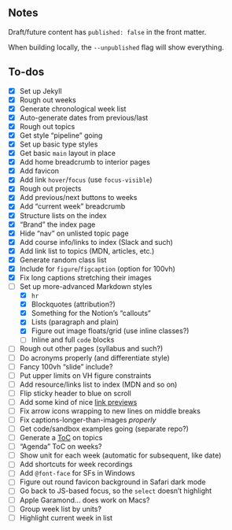 ## Notes

Draft/future content has `published: false` in the front matter.

When building locally, the `--unpublished` flag will show everything.

## To-dos

- [x] Set up Jekyll
- [x] Rough out weeks
- [x] Generate chronological week list
- [x] Auto-generate dates from previous/last
- [x] Rough out topics
- [x] Get style “pipeline” going
- [x] Set up basic type styles
- [x] Get basic `main` layout in place
- [x] Add home breadcrumb to interior pages
- [x] Add favicon
- [x] Add link `hover`/`focus` (use `focus-visible`)
- [x] Rough out projects
- [x] Add previous/next buttons to weeks
- [x] Add “current week” breadcrumb
- [x] Structure lists on the index
- [x] “Brand” the index page
- [x] Hide “nav” on unlisted topic page
- [x] Add course info/links to index (Slack and such)
- [x] Add link list to topics (MDN, articles, etc.)
- [x] Generate random class list
- [x] Include for `figure`/`figcaption` (option for 100vh)
- [x] Fix long captions stretching their images
- [ ] Set up more-advanced Markdown styles
  - [x] `hr`
  - [x] Blockquotes (attribution?)
  - [x] Something for the Notion’s “callouts”
  - [x] Lists (paragraph and plain)
  - [x] Figure out image floats/grid (use inline classes?)
  - [ ] Inline and full `code` blocks
- [ ] Rough out other pages (syllabus and such?)
- [ ] Do acronyms properly (and differentiate style)
- [ ] Fancy 100vh “slide” include?
- [ ] Put upper limits on VH figure constraints
- [ ] Add resource/links list to index (MDN and so on)
- [ ] Flip sticky header to blue on scroll
- [ ] Add some kind of nice [link previews](https://github.com/ysk24ok/jekyll-linkpreview)
- [ ] Fix arrow icons wrapping to new lines on middle breaks
- [ ] Fix captions-longer-than-images *properly*
- [ ] Get code/sandbox examples going (separate repo?)
- [ ] Generate a [ToC](https://github.com/toshimaru/jekyll-toc) on topics
- [ ] “Agenda” ToC on weeks?
- [ ] Show unit for each week (automatic for subsequent, like date)
- [ ] Add shortcuts for week recordings
- [ ] Add `@font-face` for SFs in Windows
- [ ] Figure out round favicon background in Safari dark mode
- [ ] Go back to JS-based focus, so the `select` doesn’t highlight
- [ ] Apple Garamond… does work on Macs?
- [ ] Group week list by units?
- [ ] Highlight current week in list
